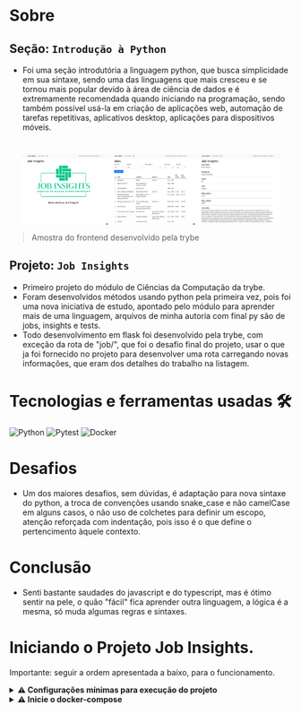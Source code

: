 # Sobre

## Seção: `Introdução à Python`

- Foi uma seção introdutória a linguagem python, que busca simplicidade em sua sintaxe, sendo uma das linguagens que mais cresceu e se tornou mais popular devido à área de ciência de dados e é extremamente recomendada quando iniciando na programação, sendo também possível usá-la em criação de aplicações web, automação de tarefas repetitivas, aplicativos desktop, aplicações para dispositivos móveis.

#
<div align="center">
  <a href="./screenshots/home.png">
    <img src="./screenshots/home.png" width="30%"></img>
  </a>
  <a href="./screenshots/jobs_list.png">
    <img src="./screenshots/jobs_list.png" width="30%"></img>
  </a>
  <a href="./screenshots/job_detail.png">
    <img src="./screenshots/job_detail.png" width="30%"></img>
  </a>
</div>

>Amostra do frontend desenvolvido pela trybe
## Projeto: `Job Insights`

- Primeiro projeto do módulo de Ciências da Computação da trybe.
- Foram desenvolvidos métodos usando python pela primeira vez, pois foi uma nova iniciativa de estudo, apontado pelo módulo para aprender mais de uma linguagem, arquivos de minha autoria com final py são de jobs, insights e tests.
- Todo desenvolvimento em flask foi desenvolvido pela trybe, com exceção da rota de "job/<index>", que foi o desafio final do projeto, usar o que ja foi fornecido no projeto para desenvolver uma rota carregando novas informações, que eram dos detalhes do trabalho na listagem.

# Tecnologias e ferramentas usadas 🛠

![Python](https://img.shields.io/badge/-Python-%23F7DF1C?style=flat-square&logo=python)
![Pytest](https://img.shields.io/badge/-Pytest-fff?style=flat-square&logo=pytest)
![Docker](https://img.shields.io/badge/-Docker-003f8c?style=flat-square&logo=docker&logoColor=fff)


# Desafios

- Um dos maiores desafios, sem dúvidas, é adaptação para nova sintaxe do python, a troca de convenções usando snake_case e não camelCase em alguns casos, o não uso de colchetes para definir um escopo, atenção reforçada com indentação, pois isso é o que define o pertencimento àquele  contexto.

# Conclusão

- Senti bastante saudades do javascript e do typescript, mas é ótimo sentir na pele, o quão "fácil" fica aprender outra linguagem, a lógica é a mesma, só muda algumas regras e sintaxes.

# Iniciando o Projeto Job Insights.

Importante: seguir a ordem apresentada a baixo, para o funcionamento.

<details>
  <summary>
    <strong>
      ⚠️ Configurações mínimas para execução do projeto
    </strong>
  </summary>

   - Sistema Operacional Distribuição Unix
 - Python versão >= 3.8.10 
 - Docker
 - Docker-compose versão >=1.29.2

</details>

<details>
  <summary>
    <strong>
      ⚠️ Inicie o docker-compose
    </strong>
  </summary>

Para ver a aplicação funcionando basta iniciar o docker compose, basta esta na pasta do repositório tendo o requisitos conforme informado na aba de requisitos, e iniciar o docker com `docker-compose up -d`
Após o container "levantar" basta acessar a url: `http://localhost:5000/`

</details>

</details>
